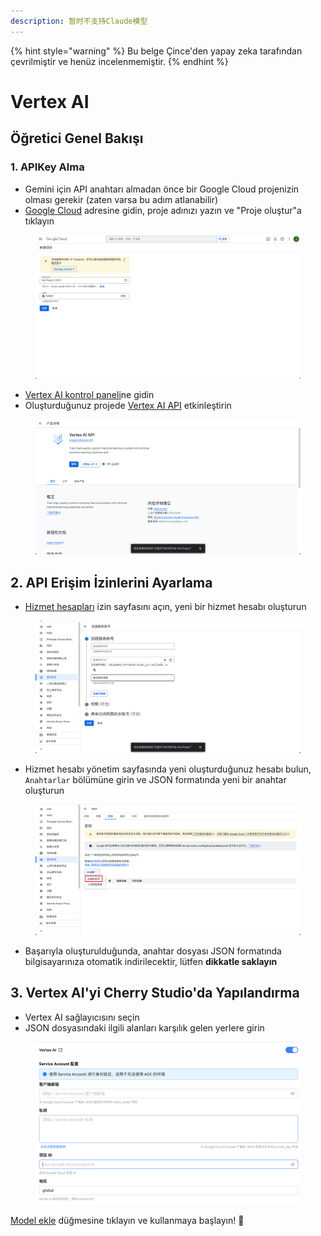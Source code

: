 ```yaml
---
description: 暂时不支持Claude模型
---
```


{% hint style="warning" %}
Bu belge Çince'den yapay zeka tarafından çevrilmiştir ve henüz incelenmemiştir.
{% endhint %}

# Vertex AI

## Öğretici Genel Bakışı

### 1. APIKey Alma

* Gemini için API anahtarı almadan önce bir Google Cloud projenizin olması gerekir (zaten varsa bu adım atlanabilir)
* [Google Cloud](https://console.cloud.google.com/projectcreate) adresine gidin, proje adınızı yazın ve "Proje oluştur"a tıklayın

<figure><img src="../../.gitbook/assets/image (1).png" alt=""><figcaption></figcaption></figure>

* [Vertex AI kontrol paneli](https://console.cloud.google.com/vertex-ai)ne gidin
* Oluşturduğunuz projede [Vertex AI API](ttps://console.cloud.google.com/apis/library/aiplatform.googleapis.com?inv=1\&invt=Ab0iBA) etkinleştirin

<figure><img src="../../.gitbook/assets/image (78).png" alt=""><figcaption></figcaption></figure>

## 2. API Erişim İzinlerini Ayarlama

* [Hizmet hesapları](https://console.cloud.google.com/iam-admin/serviceaccounts) izin sayfasını açın, yeni bir hizmet hesabı oluşturun

<figure><img src="../../.gitbook/assets/image (79).png" alt=""><figcaption></figcaption></figure>

* Hizmet hesabı yönetim sayfasında yeni oluşturduğunuz hesabı bulun, `Anahtarlar` bölümüne girin ve JSON formatında yeni bir anahtar oluşturun

<figure><img src="../../.gitbook/assets/image (80).png" alt=""><figcaption></figcaption></figure>

* Başarıyla oluşturulduğunda, anahtar dosyası JSON formatında bilgisayarınıza otomatik indirilecektir, lütfen **dikkatle saklayın**

## 3. Vertex AI'yi Cherry Studio'da Yapılandırma

* Vertex AI sağlayıcısını seçin
* JSON dosyasındaki ilgili alanları karşılık gelen yerlere girin

<figure><img src="../../.gitbook/assets/image (81).png" alt=""><figcaption></figcaption></figure>

[Model ekle](https://console.cloud.google.com/vertex-ai/model-garden) düğmesine tıklayın ve kullanmaya başlayın! 🎉